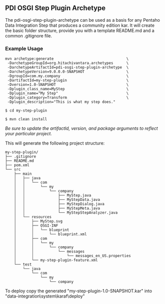 ## PDI OSGI Step Plugin Archetype

The pdi-osgi-step-plugin-archetype can be used as a basis for any Pentaho Data Integration Step that produces a community edition kar. It will create the basic folder structure, provide you with a template README.md and a common .gitignore file.

### Example Usage
```
mvn archetype:generate                                 \
 -DarchetypeGroupId=org.hitachivantara.archetypes      \
 -DarchetypeArtifactId=pdi-osgi-step-plugin-archetype  \
 -DarchetypeVersion=9.0.0.0-SNAPSHOT                   \
 -DgroupId=com.my.company                              \
 -DartifactId=my-step-plugin                           \
 -Dversion=1.0-SNAPSHOT                                \
 -Dplugin_class_name=MyStep                            \
 -Dplugin_name="My Step"                               \
 -Dplugin_category=Transform                           \
 -Dplugin_description="This is what my step does."
 
$ cd my-step-plugin

$ mvn clean install
```
_Be sure to update the artifactId, version, and package arguments to reflect your particular project._

This will generate the following project structure:
```
my-step-plugin/
├── .gitignore
├── README.md
├── pom.xml
└── src
    ├── main
    │   ├── java
    │   │   └── com
    │   │       └── my
    │   │           └── company
    │   │               ├── MyStep.java
    │   │               ├── MyStepData.java
    │   │               ├── MyStepDialog.java
    │   │               ├── MyStepMeta.java
    │   │               └── MyStepStepAnalyzer.java
    │   └── resources
    │       ├── MyStep.svg
    │       ├── OSGI-INF
    │       │   └── blueprint
    │       │       └── blueprint.xml
    │       ├── com
    │       │   └── my
    │       │       └── company
    │       │           └── messages
    │       │               └── messages_en_US.properties
    │       └── my-step-plugin-feature.xml
    └── test
        └── java
            └── com
                └── my
                    └── company
```

To deploy copy the generated "my-step-plugin-1.0-SNAPSHOT.kar" into "data-integration\system\karaf\deploy"
